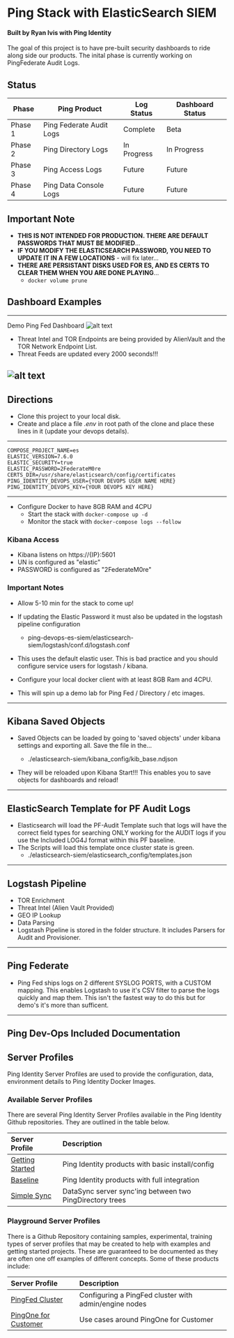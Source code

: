 # Ping Stack with ElasticSearch SIEM
#### Built by Ryan Ivis with Ping Identity

The goal of this project is to have pre-built security dashboards to ride along side our products. The inital phase is currently working on PingFederate Audit Logs. 


## Status
| Phase    | Ping Product                             | Log Status  | Dashboard Status |
|----------|------------------------------------------|-------------|------------------|
| Phase 1  | Ping Federate Audit Logs                 | Complete    | Beta             |
| Phase 2  | Ping Directory Logs                      | In Progress | In Progress      |
| Phase 3  | Ping Access Logs                         | Future      | Future           |
| Phase 4  | Ping Data Console Logs                   | Future      | Future           |

## Important Note
- **THIS IS NOT INTENDED FOR PRODUCTION. THERE ARE DEFAULT PASSWORDS THAT MUST BE MODIFIED**...   
- **IF YOU MODIFY THE ELASTICSEARCH PASSWORD, YOU NEED TO UPDATE IT IN A FEW LOCATIONS** - will fix later...       
- **THERE ARE PERSISTANT DISKS USED FOR ES, AND ES CERTS TO CLEAR THEM WHEN YOU ARE DONE PLAYING**...   
	- `docker volume prune`  

## Dashboard Examples
------------
Demo Ping Fed Dashboard
![alt text](https://github.com/ryanivis/ping-devops-es-siem/blob/master/images/dashboard.png "PingFed Demo Dashboard")

 
- Threat Intel and TOR Endpoints are being provided by AlienVault and the TOR Network Endpoint List.  
- Threat Feeds are updated every 2000 seconds!!!


![alt text](https://github.com/ryanivis/ping-devops-es-siem/blob/master/images/Architecture.png "Architecture Overview")
------------

## Directions

- Clone this project to your local disk.  
- Create and place a file *.env* in root path of the clone and place these lines in it (update your devops details).      
------------
```
COMPOSE_PROJECT_NAME=es   
ELASTIC_VERSION=7.6.0   
ELASTIC_SECURITY=true    
ELASTIC_PASSWORD=2FederateM0re   
CERTS_DIR=/usr/share/elasticsearch/config/certificates     
PING_IDENTITY_DEVOPS_USER={YOUR DEVOPS USER NAME HERE}    
PING_IDENTITY_DEVOPS_KEY={YOUR DEVOPS KEY HERE}   
```
------------
- Configure Docker to have 8GB RAM and 4CPU  
	- Start the stack with `docker-compose up -d`  
	- Monitor the stack with `docker-compose logs --follow`  


### Kibana Access
- Kibana listens on https://{IP}:5601
- UN is configured as "elastic"
- PASSWORD is configured as "2FederateM0re"


### Important Notes
- Allow 5-10 min for the stack to come up!  
- If updating the Elastic Password it must also be updated in the logstash pipeline configuration
	- ping-devops-es-siem/elasticsearch-siem/logstash/conf.d/logstash.conf  

- This uses the default elastic user. This is bad practice and you should configure service users for logstash / kibana.
- Configure your local docker client with at least 8GB Ram and 4CPU.   
- This will spin up a demo lab for Ping Fed / Directory / etc images.   

------------
## Kibana Saved Objects
- Saved Objects can be loaded by going to 'saved objects' under kibana settings and exporting all. Save the file in the...  
	- ./elasticsearch-siem/kibana_config/kib_base.ndjson  

- They will be reloaded upon Kibana Start!!! This enables you to save objects for dashboards and reload!

------------
## ElasticSearch Template for PF Audit Logs
- Elasticsearch will load the PF-Audit Template such that logs will have the correct field types for searching ONLY working for the AUDIT logs if you use the Included LOG4J format within this PF baseline.
- The Scripts will load this template once cluster state is green.
	- ./elasticsearch-siem/elasticsearch_config/templates.json

------------
## Logstash Pipeline
- TOR Enrichment
- Threat Intel (Alien Vault Provided)
- GEO IP Lookup
- Data Parsing
- Logstash Pipeline is stored in the folder structure. It includes Parsers for Audit and Provisioner.

------------
## Ping Federate
- Ping Fed ships logs on 2 different SYSLOG PORTS, with a CUSTOM mapping. This enables Logstash to use it's CSV filter to parse the logs quickly and map them. This isn't the fastest way to do this but for demo's it's more than sufficent.

------------
## Ping Dev-Ops Included Documentation


## Server Profiles

Ping Identity Server Profiles are used to provide the configuration, data, environment details to Ping Identity Docker Images.

### Available Server Profiles

There are several Ping Identity Server Profiles available in the Ping Identity Github repositories. They are outlined in the table below.

| Server Profile | Description |
| :--- | :--- |
| [Getting Started](https://github.com/pingidentity/pingidentity-server-profiles/tree/master/getting-started) | Ping Identity products with basic install/config |
| [Baseline](https://github.com/pingidentity/pingidentity-server-profiles/tree/master/baseline) | Ping Identity products with full integration |
| [Simple Sync](https://github.com/pingidentity/pingidentity-server-profiles/tree/master/simple-sync) | DataSync server sync'ing between two PingDirectory trees |

### Playground Server Profiles

There is a Github Repository containing samples, experimental, training types of server profiles that may be created to help with examples and getting started projects. These are guaranteed to be documented as they are often one off examples of different concepts. Some of these products include:

| Server Profile | Description |
| :--- | :--- |
| [PingFed Cluster](https://github.com/pingidentity/server-profile-pingidentity-playground/tree/master/getting-started-pingfederate-cluster) | Configuring a PingFed cluster with admin/engine nodes |
| [PingOne for Customer](https://github.com/pingidentity/server-profile-pingidentity-playground/tree/master/pingone-cloud) | Use cases around PingOne for Customer |
